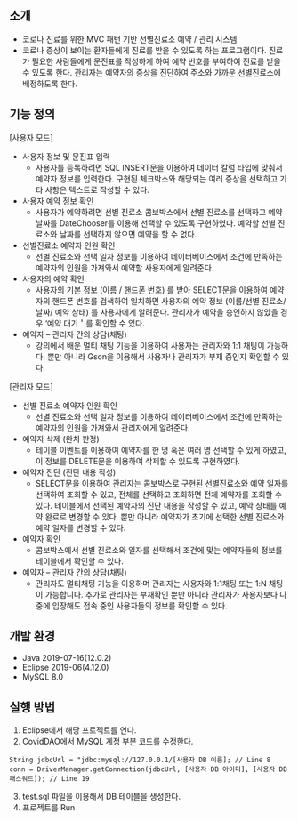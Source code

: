 소개
---
- 코로나 진료를 위한 MVC 패턴 기반 선별진료소 예약 / 관리 시스템
- 코로나 증상이 보이는 환자들에게 진료를 받을 수 있도록 하는 프로그램이다. 진료가 필요한 사람들에게 문진표를 작성하게 하여 예약 번호를 부여하여 진료를 받을 수 있도록 한다. 관리자는 예약자의 증상을 진단하여 주소와 가까운 선별진료소에 배정하도록 한다.

기능 정의
---
[사용자 모드]
- 사용자 정보 및 문진표 입력
  -	사용자를 등록하려면 SQL INSERT문을 이용하여 데이터 칼럼 타입에 맞춰서 예약자 정보를 입력한다. 구현된 체크박스와 해당되는 여러 증상을 선택하고 기타 사항은 텍스트로 작성할 수 있다.
- 사용자 예약 정보 확인
  -	사용자가 예약하려면 선별 진료소 콤보박스에서 선별 진료소를 선택하고 예약 날짜를 DateChooser를 이용해 선택할 수 있도록 구현하였다. 예약할 선별 진료소와 날짜를 선택하지 않으면 예약을 할 수 없다.
- 선별진료소 예약자 인원 확인
  -	선별 진료소와 선택 일자 정보를 이용하여 데이터베이스에서 조건에 만족하는 예약자의 인원을 가져와서 예약할 사용자에게 알려준다.
- 사용자의 예약 확인
  -	사용자의 기본 정보 (이름 / 핸드폰 번호) 를 받아 SELECT문을 이용하여 예약자의 핸드폰 번호를 검색하여 일치하면 사용자의 예약 정보 (이름/선별 진료소/날짜/ 예약 상태) 를 사용자에게 알려준다. 관리자가 예약을 승인하지 않았을 경우 ‘예약 대기＇를 확인할 수 있다.
- 예약자 – 관리자 간의 상담(채팅) 
  -	강의에서 배운 멀티 채팅 기능을 이용하여 사용자는 관리자와 1:1 채팅이 가능하다. 뿐만 아니라 Gson을 이용해서 사용자나 관리자가 부재 중인지 확인할 수 있다.

[관리자 모드]
- 선별 진료소 예약자 인원 확인
  -	선별 진료소와 선택 일자 정보를 이용하여 데이터베이스에서 조건에 만족하는 예약자의 인원을 가져와서 관리자에게 알려준다.
- 예약자 삭제 (완치 판정)
  -	테이블 이벤트를 이용하여 예약자를 한 명 혹은 여러 명 선택할 수 있게 하였고, 이 정보를 DELETE문을 이용하여 삭제할 수 있도록 구현하였다.
- 예약자 진단 (진단 내용 작성)
  -	SELECT문을 이용하여 관리자는 콤보박스로 구현된 선별진료소와 예약 일자를 선택하여 조회할 수 있고, 전체를 선택하고 조회하면 전체 예약자를 조회할 수 있다. 테이블에서 선택된 예약자의 진단 내용을 작성할 수 있고, 예약 상태를 예약 완료로 변경할 수 있다. 뿐만 아니라 예약자가 초기에 선택한 선별 진료소와 예약 일자를 변경할 수 있다. 
- 예약자 확인
  -	콤보박스에서 선별 진료소와 일자를 선택해서 조건에 맞는 예약자들의 정보를 테이블에서 확인할 수 있다.
- 예약자 – 관리자 간의 상담(채팅)
  -	관리자도 멀티채팅 기능을 이용하며 관리자는 사용자와 1:1채팅 또는 1:N 채팅이 가능합니다. 추가로 관리자는 부재확인 뿐만 아니라 관리자가 사용자보다 나중에 입장해도 접속 중인 사용자들의 정보를 확인할 수 있다.

개발 환경
---
- Java 2019-07-16(12.0.2)
- Eclipse 2019-06(4.12.0)
- MySQL 8.0

실행 방법
---
1. Eclipse에서 해당 프로젝트를 연다.
2. CovidDAO에서 MySQL 계정 부분 코드를 수정한다.
```
String jdbcUrl = "jdbc:mysql://127.0.0.1/[사용자 DB 이름]; // Line 8
conn = DriverManager.getConnection(jdbcUrl, [사용자 DB 아이디], [사용자 DB 패스워드]); // Line 19
```
3. test.sql 파일을 이용해서 DB 테이블을 생성한다.
4. 프로젝트를 Run
